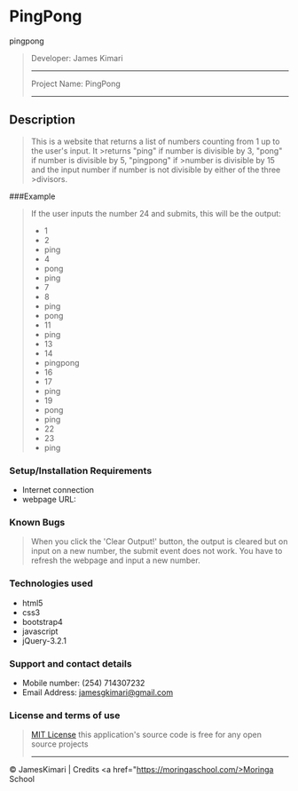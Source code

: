# PingPong
pingpong
>Developer: James Kimari
>
>---------------------------
>
>Project Name: PingPong
>
>---------------------------
>
## Description
>This is a website that returns a list of numbers counting from 1 up to the user's input. It >returns "ping" if number is divisible by 3, "pong" if number is divisible by 5, "pingpong" if >number is divisible by 15 and the input number if number is not divisible by either of the three >divisors.

###Example
>If the user inputs the number 24 and submits, this will be the output:
>
>* 1
>* 2
>* ping
>* 4
>* pong
>* ping
>* 7
>* 8
>* ping
>* pong
>* 11
>* ping
>* 13
>* 14
>* pingpong
>* 16
>* 17
>* ping
>* 19
>* pong
>* ping
>* 22
>* 23
>* ping

### Setup/Installation Requirements
* Internet connection
* webpage URL:

### Known Bugs
>When you click the 'Clear Output!' button, the output is cleared but on input on a new number, the submit event does not work. You have to refresh the webpage and input a new number.

### Technologies used
* html5
* css3
* bootstrap4
* javascript
* jQuery-3.2.1

### Support and contact details
* Mobile number: (254) 714307232
* Email Address: jamesgkimari@gmail.com

### License and terms of use
>[MIT License](license)
>this application's source code is free for any open source projects
>
>---------------------------
>
&copy; JamesKimari | Credits <a href="https://moringaschool.com/>Moringa School</a>
